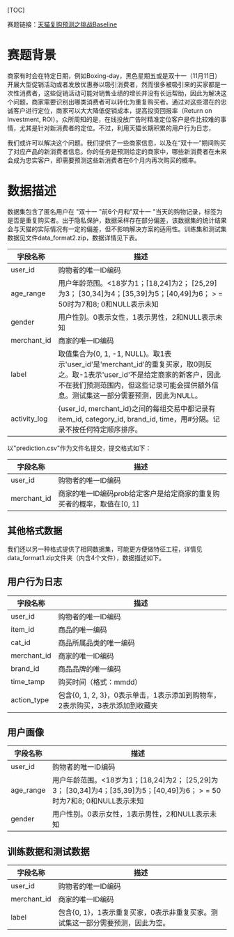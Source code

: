 [TOC]



赛题链接：[天猫复购预测之挑战Baseline](https://tianchi.aliyun.com/competition/entrance/231576/introduction)

# 赛题背景

商家有时会在特定日期，例如Boxing-day，黑色星期五或是双十一（11月11日）开展大型促销活动或者发放优惠券以吸引消费者，然而很多被吸引来的买家都是一次性消费者，这些促销活动可能对销售业绩的增长并没有长远帮助，因此为解决这个问题，商家需要识别出哪类消费者可以转化为重复购买者。通过对这些潜在的忠诚客户进行定位，商家可以大大降低促销成本，提高投资回报率（Return on Investment, ROI）。众所周知的是，在线投放广告时精准定位客户是件比较难的事情，尤其是针对新消费者的定位。不过，利用天猫长期积累的用户行为日志，

我们或许可以解决这个问题。我们提供了一些商家信息，以及在“双十一”期间购买了对应产品的新消费者信息。你的任务是预测给定的商家中，哪些新消费者在未来会成为忠实客户，即需要预测这些新消费者在6个月内再次购买的概率。



# 数据描述

数据集包含了匿名用户在 "双十一 "前6个月和"双十一 "当天的购物记录，标签为是否是重复购买者。出于隐私保护，数据采样存在部分偏差，该数据集的统计结果会与天猫的实际情况有一定的偏差，但不影响解决方案的适用性。训练集和测试集数据见文件data_format2.zip，数据详情见下表。

|   字段名称   |   描述   |
| ---- | ---- |
|   user_id   |   购物者的唯一ID编码   |
|   age_range   |  用户年龄范围。<18岁为1；[18,24]为2； [25,29]为3； [30,34]为4；[35,39]为5；[40,49]为6； > = 50时为7和8; 0和NULL表示未知    |
|   gender   |   用户性别。0表示女性，1表示男性，2和NULL表示未知   |
|   merchant_id   |   商家的唯一ID编码   |
|   label   |   取值集合为{0, 1, -1, NULL}。取1表示'user_id'是'merchant_id'的重复买家，取0则反之。取-1表示'user_id'不是给定商家的新客户，因此不在我们预测范围内，但这些记录可能会提供额外信息。测试集这一部分需要预测，因此为NULL。   |
|   activity_log   |   {user_id, merchant_id}之间的每组交易中都记录有item_id, category_id, brand_id, time，用#分隔。记录不按任何特定顺序排序。   |



以"prediction.csv"作为文件名提交，提交格式如下：

|   字段名称   |   描述   |
| ---- | ---- |
|   user_id  | 购物者的唯一ID编码 |
| merchant_id |  商家的唯一ID编码prob给定客户是给定商家的重复购买者的概率，取值在[0, 1] |



## 其他格式数据

我们还以另一种格式提供了相同数据集，可能更方便做特征工程，详情见data_format1.zip文件夹（内含4个文件），数据描述如下。

## 用户行为日志


|   字段名称   |   描述   |
| ---- | ---- |
|   user_id  | 购物者的唯一ID编码 |
| item_id |  商品的唯一编码 |
| cat_id |  商品所属品类的唯一编码 |
| merchant_id |  商家的唯一ID编码 |
| brand_id |  商品品牌的唯一编码 |
| time_tamp |  购买时间（格式：mmdd） |
| action_type |  包含{0, 1, 2, 3}，0表示单击，1表示添加到购物车，2表示购买，3表示添加到收藏夹 |


## 用户画像
|   字段名称   |   描述   |
| ---- | ---- |
|   user_id  | 购物者的唯一ID编码 |
| age_range |  用户年龄范围。<18岁为1；[18,24]为2； [25,29]为3； [30,34]为4；[35,39]为5；[40,49]为6； > = 50时为7和8; 0和NULL表示未知 |
| gender |  用户性别。0表示女性，1表示男性，2和NULL表示未知 |


## 训练数据和测试数据
|   字段名称   |   描述   |
| ---- | ---- |
|   user_id  | 购物者的唯一ID编码 |
| merchant_id |  商家的唯一ID编码 |
| label |  包含{0, 1}，1表示重复买家，0表示非重复买家。测试集这一部分需要预测，因此为空。  |